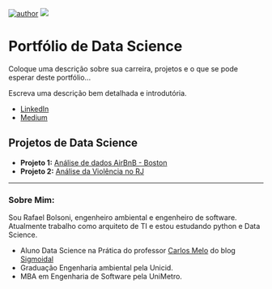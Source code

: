 [![author](https://img.shields.io/badge/author-rbolsoni-orange.svg)](www.linkedin.com/in/rafabolsoni) [![](https://img.shields.io/badge/python-3.5+-blue.svg)](https://www.python.org/downloads/release/python-365/)

# Portfólio de Data Science

Coloque uma descrição sobre sua carreira, projetos e o que se pode esperar deste portfólio...

Escreva uma descrição bem detalhada e introdutória.

* [LinkedIn](https://www.linkedin.com/in/rafabolsoni/)
* [Medium](https://medium.com/@rafabolsoni)

## Projetos de Data Science

* **Projeto 1:** [Análise de dados AirBnB - Boston](https://github.com/rbolsoni/Portfolio-Data-Science/blob/master/Analisando_os_Dados_do_Airbnb_(Boston).ipynb)
* **Projeto 2:** [Análise da Violência no RJ](https://github.com/rbolsoni/Portfolio-Data-Science/blob/master/Analise_da_Violencia_no_RJ.ipynb)

---

### Sobre Mim:

Sou Rafael Bolsoni, engenheiro ambiental e engenheiro de software. Atualmente trabalho como arquiteto de TI e estou estudando python e Data Science.

* Aluno Data Science na Prática do professor [Carlos Melo](https://github.com/carlosfab) do blog [Sigmoidal](https://sigmoidal.ai)
* Graduação Engenharia ambiental pela Unicid.
* MBA em Engenharia de Software pela UniMetro.

